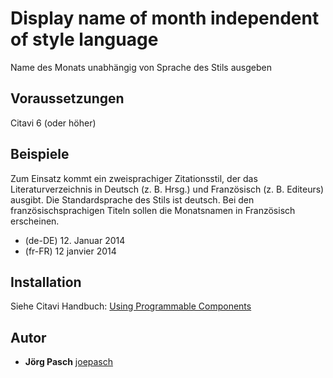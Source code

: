 # Display name of month independent of style language

Name des Monats unabhängig von Sprache des Stils ausgeben

## Voraussetzungen
Citavi 6 (oder höher)

## Beispiele
Zum Einsatz kommt ein zweisprachiger Zitationsstil, der das Literaturverzeichnis in Deutsch (z. B. Hrsg.) und Französisch (z. B. Editeurs) ausgibt. Die Standardsprache des Stils ist deutsch. Bei den französischsprachigen Titeln sollen die Monatsnamen in Französisch erscheinen. 


- (de-DE) 12. Januar 2014
- (fr-FR) 12 janvier 2014

## Installation
Siehe Citavi Handbuch: [Using Programmable Components](https://www.citavi.com/programmable_components)

## Autor

* **Jörg Pasch** [joepasch](https://github.com/joepasch)
